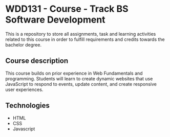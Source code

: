 
# WDD131 - Course - Track BS Software Development

This is a repository to store all assignments, task and learning activities related to this course in order to fulfill requirements and credits towards the bachelor degree.
## Course description
This course builds on prior experience in Web Fundamentals and programming. Students will learn to create dynamic websites that use JavaScript to respond to events, update content, and create responsive user experiences.
## Technologies

- HTML
- CSS
- Javascript